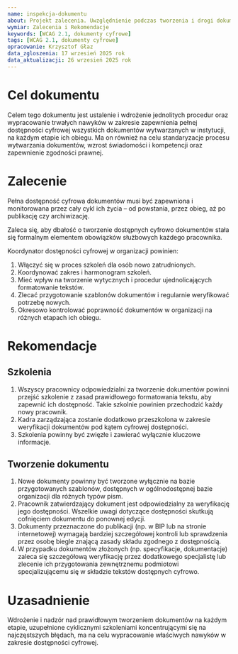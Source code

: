 ```yaml
---
name: inspekcja-dokumentu
about: Projekt zalecenia. Uwzględnienie podczas tworzenia i drogi dokumentów w jednostce wymogów dostępności WCAG 2.1 AA
wymiar: Zalecenia i Rekomendacje
keywords: [WCAG 2.1, dokumenty cyfrowe]
tags: [WCAG 2.1, dokumenty cyfrowe]
opracowanie: Krzysztof Głaz
data_zgloszenia: 17 wrzesień 2025 rok
data_aktualizacji: 26 wrzesień 2025 rok
---
```


# Cel dokumentu

Celem tego dokumentu jest ustalenie i wdrożenie jednolitych procedur oraz wypracowanie trwałych nawyków w zakresie zapewnienia pełnej dostępności cyfrowej wszystkich dokumentów wytwarzanych w instytucji, na każdym etapie ich obiegu. Ma on również na celu standaryzacje procesu wytwarzania dokumentów, wzrost świadomości i kompetencji oraz zapewnienie zgodności prawnej.

# Zalecenie

Pełna dostępność cyfrowa dokumentów musi być zapewniona i monitorowana przez cały cykl ich życia – od powstania, przez obieg, aż po publikację czy archiwizację.

Zaleca się, aby dbałość o tworzenie dostępnych cyfrowo dokumentów stała się formalnym elementem obowiązków służbowych każdego pracownika.

Koordynator dostępności cyfrowej w organizacji powinien:

1. Włączyć się w proces szkoleń dla osób nowo zatrudnionych.
2. Koordynować zakres i harmonogram szkoleń.
3. Mieć wpływ na tworzenie wytycznych i procedur ujednolicających formatowanie tekstów.
4. Zlecać przygotowanie szablonów dokumentów i regularnie weryfikować potrzebę nowych.
5. Okresowo kontrolować poprawność dokumentów w organizacji na różnych etapach ich obiegu.

# Rekomendacje

## Szkolenia

1. Wszyscy pracownicy odpowiedzialni za tworzenie dokumentów powinni przejść szkolenie z zasad prawidłowego formatowania tekstu, aby zapewnić ich dostępność. Takie szkolnie powinien przechodzić każdy nowy pracownik.
2. Kadra zarządzająca zostanie dodatkowo przeszkolona w zakresie weryfikacji dokumentów pod kątem cyfrowej dostępności.
3. Szkolenia powinny być zwięzłe i zawierać wyłącznie kluczowe informacje.

## Tworzenie dokumentu

1. Nowe dokumenty powinny być tworzone wyłącznie na bazie przygotowanych szablonów, dostępnych w ogólnodostępnej bazie organizacji dla różnych typów pism.
2. Pracownik zatwierdzający dokument jest odpowiedzialny za weryfikację jego dostępności. Wszelkie uwagi dotyczące dostępności skutkują cofnięciem dokumentu do ponownej edycji.
3. Dokumenty przeznaczone do publikacji (np. w BIP lub na stronie internetowej) wymagają bardziej szczegółowej kontroli lub sprawdzenia przez osobę biegle znającą zasady składu zgodnego z dostępnością.
4. W przypadku dokumentów złożonych (np. specyfikacje, dokumentacje) zaleca się szczegółową weryfikację przez dodatkowego specjalistę lub zlecenie ich przygotowania zewnętrznemu podmiotowi specjalizującemu się w składzie tekstów dostępnych cyfrowo.

# Uzasadnienie

Wdrożenie i nadzór nad prawidłowym tworzeniem dokumentów na każdym etapie, uzupełnione cyklicznymi szkoleniami koncentrującymi się na najczęstszych błędach, ma na celu wypracowanie właściwych nawyków w zakresie dostępności cyfrowej.
